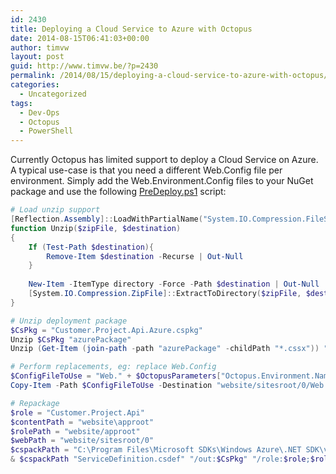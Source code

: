 ```yaml
---
id: 2430
title: Deploying a Cloud Service to Azure with Octopus
date: 2014-08-15T06:41:03+00:00
author: timvw
layout: post
guid: http://www.timvw.be/?p=2430
permalink: /2014/08/15/deploying-a-cloud-service-to-azure-with-octopus/
categories:
  - Uncategorized
tags:
  - Dev-Ops
  - Octopus
  - PowerShell
---
```

Currently Octopus has limited support to deploy a Cloud Service on Azure. A typical use-case is that you need a different Web.Config file per environment. Simply add the Web.Environment.Config files to your NuGet package and use the following [PreDeploy.ps1](https://gist.github.com/timvw/4e32226dd1ff149b5eab.js) script:

```powershell  
# Load unzip support
[Reflection.Assembly]::LoadWithPartialName("System.IO.Compression.FileSystem") | Out-Null
function Unzip($zipFile, $destination)
{
	If (Test-Path $destination){	  
		Remove-Item $destination -Recurse | Out-Null
	}
	  
	New-Item -ItemType directory -Force -Path $destination | Out-Null  
	[System.IO.Compression.ZipFile]::ExtractToDirectory($zipFile, $destination) | Out-Null
}

# Unzip deployment package  
$CsPkg = "Customer.Project.Api.Azure.cspkg"
Unzip $CsPkg "azurePackage"
Unzip (Get-Item (join-path -path "azurePackage" -childPath "*.cssx")) "website"

# Perform replacements, eg: replace Web.Config  
$ConfigFileToUse = "Web." + $OctopusParameters["Octopus.Environment.Name"] + ".config"
Copy-Item -Path $ConfigFileToUse -Destination "website/sitesroot/0/Web.Config" -Force

# Repackage  
$role = "Customer.Project.Api"
$contentPath = "website\approot"
$rolePath = "website/approot"
$webPath = "website/sitesroot/0"
$cspackPath = "C:\Program Files\Microsoft SDKs\Windows Azure\.NET SDK\v2.2\bin\cspack.exe"
& $cspackPath "ServiceDefinition.csdef" "/out:$CsPkg" "/role:$role;$rolePath;Customer.Project.Api.dll" "/sites:$role;Web;$webPath" "/sitePhysicalDirectories:$role;Web;$webPath"  
```
